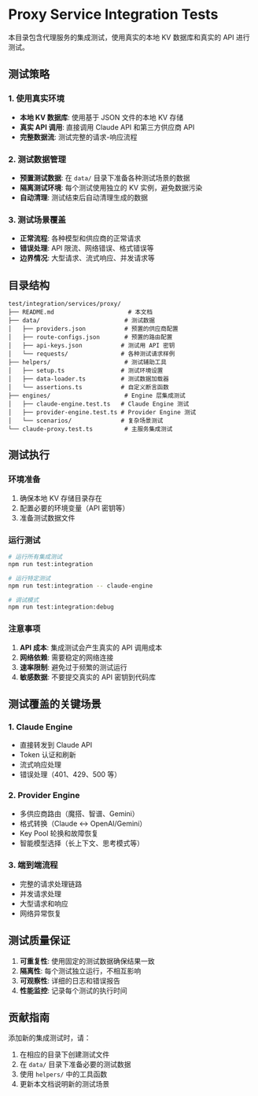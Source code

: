 # Proxy Service Integration Tests

本目录包含代理服务的集成测试，使用真实的本地 KV 数据库和真实的 API 进行测试。

## 测试策略

### 1. 使用真实环境
- **本地 KV 数据库**: 使用基于 JSON 文件的本地 KV 存储
- **真实 API 调用**: 直接调用 Claude API 和第三方供应商 API
- **完整数据流**: 测试完整的请求-响应流程

### 2. 测试数据管理
- **预置测试数据**: 在 `data/` 目录下准备各种测试场景的数据
- **隔离测试环境**: 每个测试使用独立的 KV 实例，避免数据污染
- **自动清理**: 测试结束后自动清理生成的数据

### 3. 测试场景覆盖
- **正常流程**: 各种模型和供应商的正常请求
- **错误处理**: API 限流、网络错误、格式错误等
- **边界情况**: 大型请求、流式响应、并发请求等

## 目录结构

```
test/integration/services/proxy/
├── README.md                     # 本文档
├── data/                        # 测试数据
│   ├── providers.json           # 预置的供应商配置
│   ├── route-configs.json       # 预置的路由配置
│   ├── api-keys.json           # 测试用 API 密钥
│   └── requests/               # 各种测试请求样例
├── helpers/                     # 测试辅助工具
│   ├── setup.ts                # 测试环境设置
│   ├── data-loader.ts          # 测试数据加载器
│   └── assertions.ts           # 自定义断言函数
├── engines/                     # Engine 层集成测试
│   ├── claude-engine.test.ts   # Claude Engine 测试
│   ├── provider-engine.test.ts # Provider Engine 测试
│   └── scenarios/              # 复杂场景测试
└── claude-proxy.test.ts         # 主服务集成测试
```

## 测试执行

### 环境准备
1. 确保本地 KV 存储目录存在
2. 配置必要的环境变量（API 密钥等）
3. 准备测试数据文件

### 运行测试
```bash
# 运行所有集成测试
npm run test:integration

# 运行特定测试
npm run test:integration -- claude-engine

# 调试模式
npm run test:integration:debug
```

### 注意事项
1. **API 成本**: 集成测试会产生真实的 API 调用成本
2. **网络依赖**: 需要稳定的网络连接
3. **速率限制**: 避免过于频繁的测试运行
4. **敏感数据**: 不要提交真实的 API 密钥到代码库

## 测试覆盖的关键场景

### 1. Claude Engine
- 直接转发到 Claude API
- Token 认证和刷新
- 流式响应处理
- 错误处理（401、429、500 等）

### 2. Provider Engine
- 多供应商路由（魔搭、智谱、Gemini）
- 格式转换（Claude ↔ OpenAI/Gemini）
- Key Pool 轮换和故障恢复
- 智能模型选择（长上下文、思考模式等）

### 3. 端到端流程
- 完整的请求处理链路
- 并发请求处理
- 大型请求和响应
- 网络异常恢复

## 测试质量保证

1. **可重复性**: 使用固定的测试数据确保结果一致
2. **隔离性**: 每个测试独立运行，不相互影响
3. **可观察性**: 详细的日志和错误报告
4. **性能监控**: 记录每个测试的执行时间

## 贡献指南

添加新的集成测试时，请：
1. 在相应的目录下创建测试文件
2. 在 `data/` 目录下准备必要的测试数据
3. 使用 `helpers/` 中的工具函数
4. 更新本文档说明新的测试场景
